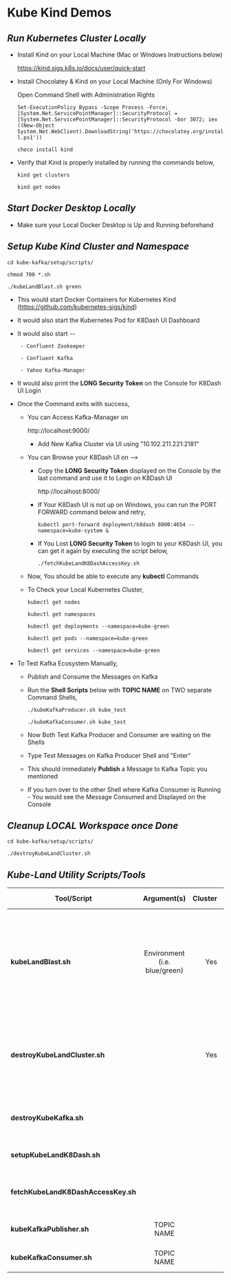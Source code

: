 # Kube Kind Demos

_**Run Kubernetes Cluster Locally**_
--


- Install Kind on your Local Machine (Mac or Windows Instructions below)

    https://kind.sigs.k8s.io/docs/user/quick-start


- Install Chocolatey & Kind on your Local Machine (Only For Windows)

    Open Command Shell with Administration Rights
    
    `Set-ExecutionPolicy Bypass -Scope Process -Force; [System.Net.ServicePointManager]::SecurityProtocol = [System.Net.ServicePointManager]::SecurityProtocol -bor 3072; iex ((New-Object System.Net.WebClient).DownloadString('https://chocolatey.org/install.ps1'))`

    `choco install kind`


- Verify that Kind is properly installed by running the commands below,
 
    `kind get clusters`
    
    `kind get nodes`


_**Start Docker Desktop Locally**_
--

- Make sure your Local Docker Desktop is Up and Running beforehand



_**Setup Kube Kind Cluster and Namespace**_
--


`cd kube-kafka/setup/scripts/`

`chmod 700 *.sh`

`./kubeLandBlast.sh green`


- This would start Docker Containers for Kubernetes Kind (https://github.com/kubernetes-sigs/kind)

- It would also start the Kubernetes Pod for K8Dash UI Dashboard

- It would also start --
        
       - Confluent Zookeeper
        
       - Confluent Kafka
        
       - Yahoo Kafka-Manager

- It would also print the **LONG Security Token** on the Console for K8Dash UI Login


- Once the Command exits with success,


   - You can Access Kafka-Manager on  
    
        http://localhost:9000/
        
        - Add New Kafka Cluster via UI using "10.102.211.221:2181"
        
      
   - You can Browse your K8Dash UI on --> 
    
        - Copy the **LONG Security Token** displayed on the Console by the last command and use it to Login on K8Dash UI 
    
            http://localhost:8000/

        - If Your K8Dash UI is not up on Windows, you can run the PORT FORWARD command below and retry,
        
            `kubectl port-forward deployment/k8dash 8000:4654 --namespace=kube-system &`

        - If You Lost **LONG Security Token** to login to your K8Dash UI, you can get it again by executing the script below,
        
            `./fetchKubeLandK8DashAccessKey.sh`

   - Now, You should be able to execute any **kubectl** Commands

   - To Check your Local Kubernetes Cluster,
    
        `kubectl get nodes`
    
        `kubectl get namespaces`
        
        `kubectl get deployments --namespace=kube-green`
                
        `kubectl get pods --namespace=kube-green`

        `kubectl get services --namespace=kube-green`
        

- To Test Kafka Ecosystem Manually,

    - Publish and Consume the Messages on Kafka 
    
    - Run the **Shell Scripts** below with **TOPIC NAME** on TWO separate Command Shells,

        `./kubeKafkaProducer.sh kube_test`
    
        `./kubeKafkaConsumer.sh kube_test`

    - Now Both Test Kafka Producer and Consumer are waiting on the Shells
     
    - Type Test Messages on Kafka Producer Shell and "Enter"
    
    - This should immediately **Publish** a Message to Kafka Topic you mentioned
     
    - If you turn over to the other Shell where Kafka Consumer is Running - You would see the Message Consumed and Displayed on the Console     



_**Cleanup LOCAL Workspace once Done**_
---

`cd kube-kafka/setup/scripts/`

`./destroyKubeLandCluster.sh`



_**Kube-Land Utility Scripts/Tools**_
---
| Tool/Script   | Argument(s) | Cluster	| K8Dash UI  | Namespace | Kafka/Zookeeper/KafkaManager | Purpose |
| ------------- |:-------------:| -----:|-----:|-----:|-----:|-----:|
| **kubeLandBlast.sh** | Environment (i.e. blue/green) | Yes | Yes | Yes | Yes | Run Kind Docker Container and Setup New Kind Cluster with Namespace, K8Dash UI, Admin Service & Entire Kafka Ecosystem|
| **destroyKubeLandCluster.sh** | | Yes | Yes | Yes | Yes | Destroy Kind Cluster including Namespace, K8Dash UI, Admin Service & Entire Kafka Ecosystem|
| **destroyKubeKafka.sh** | | | | Yes | Yes | Destroy Namespace & Entire Kafka Ecosystem|
| **setupKubeLandK8Dash.sh** | | | Yes | | | Delete and Recreate K8Dash UI |
| **fetchKubeLandK8DashAccessKey.sh** | | | | | | Display Secret Token to Logon to K8Dash UI|
| **kubeKafkaPublisher.sh** | TOPIC NAME | | | | | Start Kafka Publisher for Testing|
| **kubeKafkaConsumer.sh** | TOPIC NAME | | | | | Start Kafka Consumer for Testing|